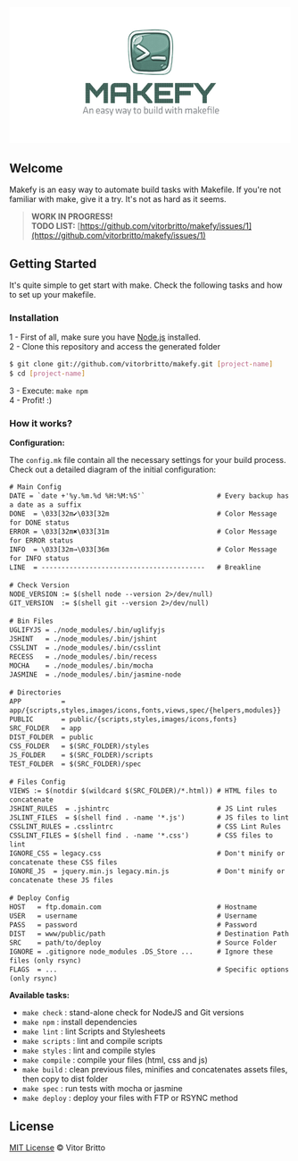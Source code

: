 ![Makefy Logo](logo-makefy.jpg "Makefy")

## Welcome

Makefy is an easy way to automate build tasks with Makefile. If you're not familiar with make, give it a try. It's not as hard as it seems.

> **WORK IN PROGRESS!** <br>
> **TODO LIST:** [https://github.com/vitorbritto/makefy/issues/1](https://github.com/vitorbritto/makefy/issues/1)



## Getting Started

It's quite simple to get start with make. Check the following tasks and how to set up your makefile.

### Installation

1 - First of all, make sure you have [Node.js](http://nodejs.org/) installed. <br/>
2 - Clone this repository and access the generated folder

```bash
$ git clone git://github.com/vitorbritto/makefy.git [project-name]
$ cd [project-name]
```

3 - Execute: `make npm` <br/>
4 - Profit! :)

### How it works?

**Configuration:**

The `config.mk` file contain all the necessary settings for your build process. Check out a detailed diagram of the initial configuration:

    # Main Config
    DATE = `date +'%y.%m.%d %H:%M:%S'`                  # Every backup has a date as a suffix
    DONE  = \033[32m✔\033[32m                           # Color Message for DONE status
    ERROR = \033[32m✖\033[31m                           # Color Message for ERROR status
    INFO  = \033[32m→\033[36m                           # Color Message for INFO status
    LINE  = -----------------------------------------   # Breakline

    # Check Version
    NODE_VERSION := $(shell node --version 2>/dev/null)
    GIT_VERSION  := $(shell git --version 2>/dev/null)

    # Bin Files
    UGLIFYJS = ./node_modules/.bin/uglifyjs
    JSHINT   = ./node_modules/.bin/jshint
    CSSLINT  = ./node_modules/.bin/csslint
    RECESS   = ./node_modules/.bin/recess
    MOCHA    = ./node_modules/.bin/mocha
    JASMINE  = ./node_modules/.bin/jasmine-node

    # Directories
    APP          = app/{scripts,styles,images/icons,fonts,views,spec/{helpers,modules}}
    PUBLIC       = public/{scripts,styles,images/icons,fonts}
    SRC_FOLDER   = app
    DIST_FOLDER  = public
    CSS_FOLDER   = $(SRC_FOLDER)/styles
    JS_FOLDER    = $(SRC_FOLDER)/scripts
    TEST_FOLDER  = $(SRC_FOLDER)/spec

    # Files Config
    VIEWS := $(notdir $(wildcard $(SRC_FOLDER)/*.html)) # HTML files to concatenate
    JSHINT_RULES  = .jshintrc                           # JS Lint rules
    JSLINT_FILES  = $(shell find . -name '*.js')        # JS files to lint
    CSSLINT_RULES = .csslintrc                          # CSS Lint Rules
    CSSLINT_FILES = $(shell find . -name '*.css')       # CSS files to lint
    IGNORE_CSS = legacy.css                             # Don't minify or concatenate these CSS files
    IGNORE_JS  = jquery.min.js legacy.min.js            # Don't minify or concatenate these JS files

    # Deploy Config
    HOST   = ftp.domain.com                             # Hostname
    USER   = username                                   # Username
    PASS   = password                                   # Password
    DIST   = www/public/path                            # Destination Path
    SRC    = path/to/deploy                             # Source Folder
    IGNORE = .gitignore node_modules .DS_Store ...      # Ignore these files (only rsync)
    FLAGS  = ...                                        # Specific options (only rsync)


**Available tasks:**

- `make check`   : stand-alone check for NodeJS and Git versions
- `make npm`     : install dependencies
- `make lint`    : lint Scripts and Stylesheets
- `make scripts` : lint and compile scripts
- `make styles`  : lint and compile styles
- `make compile` : compile your files (html, css and js)
- `make build`   : clean previous files, minifies and concatenates assets files, then copy to dist folder
- `make spec`    : run tests with mocha or jasmine
- `make deploy`  : deploy your files with FTP or RSYNC method


## License

[MIT License](http://vitorbritto.mit-license.org/) © Vitor Britto
